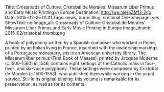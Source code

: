 Title: Crossroads of Culture: Cristobál de Morales' Missarum Liber Primus and Early Music Printing in Europe
Destination: http://wp.me/pZMf2-2qo
Date: 2015-02-25 01:01 
Tags: news, burns
Slug: cristobal 
OnHomepage: yes
ShowText: no
Image_alt: Crossroads of Culture: Cristobál de Morales' Missarum Liber Primus and Early Music Printing in Europe
Image_thumb: 2015-02/cristobal_thumb.png

A book of polyphony written by a Spanish composer who worked in Rome, printed by an Italian living in France, inscribed with the ownership markings of a Portuguese monastery, sits in an American university library. The Missarum liber primus (First Book of Masses), printed by Jacques Moderne (c.1500-1560) in 1546, contains eight settings of the Catholic mass in four-, five-, and six-voice polyphony. These settings were composed by Cristobál de Morales (c.1500-1553), who published them while working in the papal service. Still in its original binding, this volume is remarkable for its preservation, as well as for its contents.